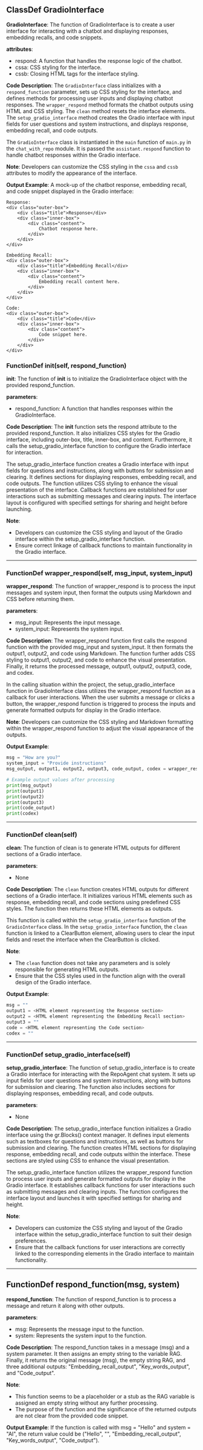 ## ClassDef GradioInterface
**GradioInterface**: The function of GradioInterface is to create a user interface for interacting with a chatbot and displaying responses, embedding recalls, and code snippets.

**attributes**:
- respond: A function that handles the response logic of the chatbot.
- cssa: CSS styling for the interface.
- cssb: Closing HTML tags for the interface styling.

**Code Description**:
The `GradioInterface` class initializes with a `respond_function` parameter, sets up CSS styling for the interface, and defines methods for processing user inputs and displaying chatbot responses. The `wrapper_respond` method formats the chatbot outputs using HTML and CSS styling. The `clean` method resets the interface elements. The `setup_gradio_interface` method creates the Gradio interface with input fields for user questions and system instructions, and displays response, embedding recall, and code outputs.

The `GradioInterface` class is instantiated in the `main` function of `main.py` in the `chat_with_repo` module. It is passed the `assistant.respond` function to handle chatbot responses within the Gradio interface.

**Note**:
Developers can customize the CSS styling in the `cssa` and `cssb` attributes to modify the appearance of the interface.

**Output Example**:
A mock-up of the chatbot response, embedding recall, and code snippet displayed in the Gradio interface:
```
Response:
<div class="outer-box">
    <div class="title">Response</div>
    <div class="inner-box">
        <div class="content">
            Chatbot response here.
        </div>
    </div>
</div>

Embedding Recall:
<div class="outer-box">
    <div class="title">Embedding Recall</div>
    <div class="inner-box">
        <div class="content">
            Embedding recall content here.
        </div>
    </div>
</div>

Code:
<div class="outer-box">
    <div class="title">Code</div>
    <div class="inner-box">
        <div class="content">
            Code snippet here.
        </div>
    </div>
</div>
```
### FunctionDef __init__(self, respond_function)
**__init__**: The function of __init__ is to initialize the GradioInterface object with the provided respond_function.

**parameters**:
- respond_function: A function that handles responses within the GradioInterface.

**Code Description**:
The __init__ function sets the respond attribute to the provided respond_function. It also initializes CSS styles for the Gradio interface, including outer-box, title, inner-box, and content. Furthermore, it calls the setup_gradio_interface function to configure the Gradio interface for interaction.

The setup_gradio_interface function creates a Gradio interface with input fields for questions and instructions, along with buttons for submission and clearing. It defines sections for displaying responses, embedding recall, and code outputs. The function utilizes CSS styling to enhance the visual presentation of the interface. Callback functions are established for user interactions such as submitting messages and clearing inputs. The interface layout is configured with specified settings for sharing and height before launching.

**Note**:
- Developers can customize the CSS styling and layout of the Gradio interface within the setup_gradio_interface function.
- Ensure correct linkage of callback functions to maintain functionality in the Gradio interface.
***
### FunctionDef wrapper_respond(self, msg_input, system_input)
**wrapper_respond**: The function of wrapper_respond is to process the input messages and system input, then format the outputs using Markdown and CSS before returning them.

**parameters**:
- msg_input: Represents the input message.
- system_input: Represents the system input.

**Code Description**:
The wrapper_respond function first calls the respond function with the provided msg_input and system_input. It then formats the output1, output2, and code using Markdown. The function further adds CSS styling to output1, output2, and code to enhance the visual presentation. Finally, it returns the processed message, output1, output2, output3, code, and codex.

In the calling situation within the project, the setup_gradio_interface function in GradioInterface class utilizes the wrapper_respond function as a callback for user interactions. When the user submits a message or clicks a button, the wrapper_respond function is triggered to process the inputs and generate formatted outputs for display in the Gradio interface.

**Note**: Developers can customize the CSS styling and Markdown formatting within the wrapper_respond function to adjust the visual appearance of the outputs.

**Output Example**:
```python
msg = "How are you?"
system_input = "Provide instructions"
msg_output, output1, output2, output3, code_output, codex = wrapper_respond(msg, system_input)

# Example output values after processing
print(msg_output)
print(output1)
print(output2)
print(output3)
print(code_output)
print(codex)
```
***
### FunctionDef clean(self)
**clean**: The function of clean is to generate HTML outputs for different sections of a Gradio interface.

**parameters**:
- None

**Code Description**:
The `clean` function creates HTML outputs for different sections of a Gradio interface. It initializes various HTML elements such as response, embedding recall, and code sections using predefined CSS styles. The function then returns these HTML elements as outputs.

This function is called within the `setup_gradio_interface` function of the `GradioInterface` class. In the `setup_gradio_interface` function, the `clean` function is linked to a ClearButton element, allowing users to clear the input fields and reset the interface when the ClearButton is clicked.

**Note**:
- The `clean` function does not take any parameters and is solely responsible for generating HTML outputs.
- Ensure that the CSS styles used in the function align with the overall design of the Gradio interface.

**Output Example**:
```python
msg = ""
output1 = <HTML element representing the Response section>
output2 = <HTML element representing the Embedding Recall section>
output3 = ""
code = <HTML element representing the Code section>
codex = ""
```
***
### FunctionDef setup_gradio_interface(self)
**setup_gradio_interface**: The function of setup_gradio_interface is to create a Gradio interface for interacting with the RepoAgent chat system. It sets up input fields for user questions and system instructions, along with buttons for submission and clearing. The function also includes sections for displaying responses, embedding recall, and code outputs.

**parameters**:
- None

**Code Description**:
The setup_gradio_interface function initializes a Gradio interface using the gr.Blocks() context manager. It defines input elements such as textboxes for questions and instructions, as well as buttons for submission and clearing. The function creates HTML sections for displaying response, embedding recall, and code outputs within the interface. These sections are styled using CSS to enhance the visual presentation.

The setup_gradio_interface function utilizes the wrapper_respond function to process user inputs and generate formatted outputs for display in the Gradio interface. It establishes callback functions for user interactions such as submitting messages and clearing inputs. The function configures the interface layout and launches it with specified settings for sharing and height.

**Note**:
- Developers can customize the CSS styling and layout of the Gradio interface within the setup_gradio_interface function to suit their design preferences.
- Ensure that the callback functions for user interactions are correctly linked to the corresponding elements in the Gradio interface to maintain functionality.
***
## FunctionDef respond_function(msg, system)
**respond_function**: The function of respond_function is to process a message and return it along with other outputs.

**parameters**:
- msg: Represents the message input to the function.
- system: Represents the system input to the function.

**Code Description**:
The respond_function takes in a message (msg) and a system parameter. It then assigns an empty string to the variable RAG. Finally, it returns the original message (msg), the empty string RAG, and three additional outputs: "Embedding_recall_output", "Key_words_output", and "Code_output".

**Note**:
- This function seems to be a placeholder or a stub as the RAG variable is assigned an empty string without any further processing.
- The purpose of the function and the significance of the returned outputs are not clear from the provided code snippet.

**Output Example**:
If the function is called with msg = "Hello" and system = "AI", the return value could be ("Hello", "", "Embedding_recall_output", "Key_words_output", "Code_output").
